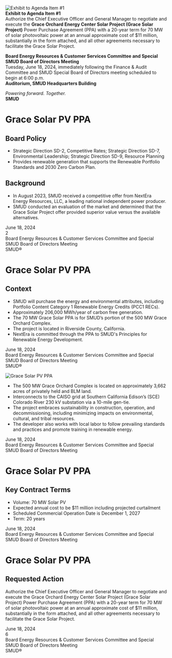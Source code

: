 <!-- Page 1 -->
![Exhibit to Agenda Item #1](https://via.placeholder.com/1365x768.png?text=Exhibit+to+Agenda+Item+%231)  
**Exhibit to Agenda Item #1**  
Authorize the Chief Executive Officer and General Manager to negotiate and execute the **Grace Orchard Energy Center Solar Project (Grace Solar Project)** Power Purchase Agreement (PPA) with a 20-year term for 70 MW of solar photovoltaic power at an annual approximate cost of $11 million, substantially in the form attached, and all other agreements necessary to facilitate the Grace Solar Project.  

**Board Energy Resources & Customer Services Committee and Special SMUD Board of Directors Meeting**  
Tuesday, June 18, 2024, immediately following the Finance & Audit Committee and SMUD Special Board of Directors meeting scheduled to begin at 6:00 p.m.  
**Auditorium, SMUD Headquarters Building**  

*Powering forward. Together.*  
**SMUD**
<!-- Page 2 -->
# Grace Solar PV PPA

## Board Policy
- Strategic Direction SD-2, Competitive Rates; Strategic Direction SD-7, Environmental Leadership; Strategic Direction SD-9, Resource Planning
- Provides renewable generation that supports the Renewable Portfolio Standards and 2030 Zero Carbon Plan.

## Background
- In August 2023, SMUD received a competitive offer from NextEra Energy Resources, LLC, a leading national independent power producer.
- SMUD conducted an evaluation of the market and determined that the Grace Solar Project offer provided superior value versus the available alternatives.

June 18, 2024  
2  
Board Energy Resources & Customer Services Committee and Special SMUD Board of Directors Meeting  
SMUD®
<!-- Page 3 -->
# Grace Solar PV PPA

## Context
- SMUD will purchase the energy and environmental attributes, including Portfolio Content Category 1 Renewable Energy Credits (PCC1 RECs).
- Approximately 206,000 MWh/year of carbon free generation.
- The 70 MW Grace Solar PPA is for SMUD’s portion of the 500 MW Grace Orchard Complex.
- The project is located in Riverside County, California.
- NextEra is committed through the PPA to SMUD's Principles for Renewable Energy Development.

June 18, 2024  
Board Energy Resources & Customer Services Committee and Special SMUD Board of Directors Meeting  
SMUD®
<!-- Page 4 -->
![Grace Solar PV PPA](https://via.placeholder.com/1365x768.png?text=Grace+Solar+PV+PPA)

- The 500 MW Grace Orchard Complex is located on approximately 3,662 acres of privately held and BLM land.
- Interconnects to the CAISO grid at Southern California Edison’s (SCE) Colorado River 230 kV substation via a 10-mile gen-tie.
- The project embraces sustainability in construction, operation, and decommissioning, including minimizing impacts on environmental, cultural, and tribal resources.
- The developer also works with local labor to follow prevailing standards and practices and promote training in renewable energy.

June 18, 2024  
Board Energy Resources & Customer Services Committee and Special SMUD Board of Directors Meeting
<!-- Page 5 -->
# Grace Solar PV PPA

## Key Contract Terms
- Volume: 70 MW Solar PV
- Expected annual cost to be $11 million including projected curtailment
- Scheduled Commercial Operation Date is December 1, 2027
- Term: 20 years

June 18, 2024  
Board Energy Resources & Customer Services Committee and Special SMUD Board of Directors Meeting
<!-- Page 6 -->
# Grace Solar PV PPA

## Requested Action
Authorize the Chief Executive Officer and General Manager to negotiate and execute the Grace Orchard Energy Center Solar Project (Grace Solar Project) Power Purchase Agreement (PPA) with a 20-year term for 70 MW of solar photovoltaic power at an annual approximate cost of $11 million, substantially in the form attached, and all other agreements necessary to facilitate the Grace Solar Project.

June 18, 2024  
6  
Board Energy Resources & Customer Services Committee and Special SMUD Board of Directors Meeting  
SMUD®
